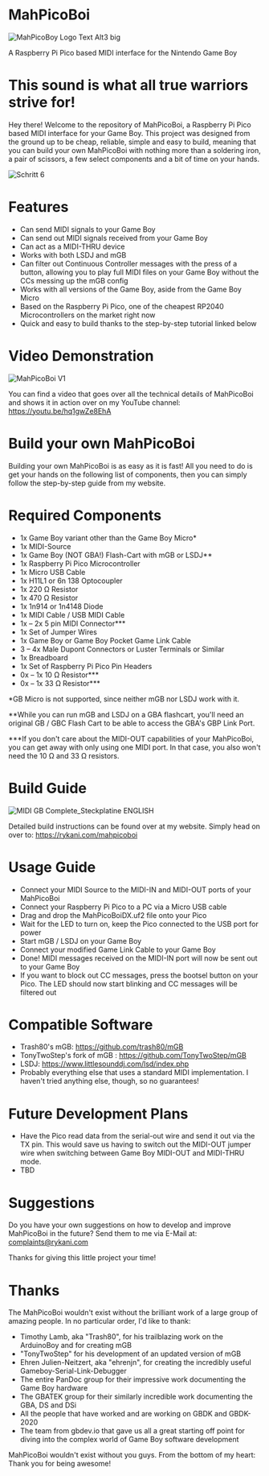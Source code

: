 # MahPicoBoi

![MahPicoBoy Logo Text Alt3 big](https://github.com/AP-AAiS/MahPicoBoi/assets/68875171/7395376f-ddb4-439d-9d3f-3c267d7ef070)

A Raspberry Pi Pico based MIDI interface for the Nintendo Game Boy

# This sound is what all true warriors strive for!
Hey there! Welcome to the repository of MahPicoBoi, a Raspberry Pi Pico based MIDI interface for your Game Boy. This project was designed from the ground up to be cheap, reliable, simple and easy to build, meaning that you can build your own MahPicoBoi with nothing more than a soldering iron, a pair of scissors, a few select components and a bit of time on your hands.

![Schritt 6](https://github.com/AP-AAiS/MahPicoBoi/assets/68875171/24ec21bd-c762-4de8-b614-6a071cfe130e)

# Features
- Can send MIDI signals to your Game Boy
- Can send out MIDI signals received from your Game Boy  
- Can act as a MIDI-THRU device
- Works with both LSDJ and mGB
- Can filter out Continuous Controller messages with the press of a button, allowing you to play full MIDI files on your Game Boy without the CCs messing up the mGB config
- Works with all versions of the Game Boy, aside from the Game Boy Micro 
- Based on the Raspberry Pi Pico, one of the cheapest RP2040 Microcontrollers on the market right now
- Quick and easy to build thanks to the step-by-step tutorial linked below

# Video Demonstration
![MahPicoBoi V1](https://github.com/AP-AAiS/MahPicoBoi/assets/68875171/a8ee51e2-02f3-44e1-a3b9-d9f6cccd48a4)

You can find a video that goes over all the technical details of MahPicoBoi and shows it in action over on my YouTube channel:
https://youtu.be/hq1gwZe8EhA

# Build your own MahPicoBoi
Building your own MahPicoBoi is as easy as it is fast! All you need to do is get your hands on the following list of components, then you can simply follow the step-by-step guide from my website.

# Required Components
- 1x 	        Game Boy variant other than the Game Boy Micro*
- 1x 	        MIDI-Source
- 1x 	        Game Boy (NOT GBA!) Flash-Cart with mGB or LSDJ**
- 1x 	        Raspberry Pi Pico Microcontroller
- 1x 	        Micro USB Cable
- 1x 	        H11L1 or 6n 138 Optocoupler
- 1x 	        220 Ω Resistor
- 1x 	        470 Ω Resistor
- 1x 	        1n914 or 1n4148 Diode
- 1x 	        MIDI Cable / USB MIDI Cable
- 1x – 2x 	  5 pin MIDI Connector***
- 1x 	        Set of Jumper Wires
- 1x 	        Game Boy or Game Boy Pocket Game Link Cable
- 3 – 4x 	    Male Dupont Connectors or Luster Terminals or Similar
- 1x 	        Breadboard
- 1x 	        Set of Raspberry Pi Pico Pin Headers
- 0x – 1x 	  10 Ω Resistor***
- 0x – 1x 	  33 Ω Resistor***

*GB Micro is not supported, since neither mGB nor LSDJ work with it.

**While you can run mGB and LSDJ on a GBA flashcart, you'll need an original GB / GBC Flash Cart to be able to access the GBA's GBP Link Port.

***If you don't care about the MIDI-OUT capabilities of your MahPicoBoi, you can get away with only using one MIDI port. In that case, you also won't need the 10 Ω and 33 Ω resistors. 

# Build Guide
![MIDI GB Complete_Steckplatine ENGLISH](https://github.com/AP-AAiS/MahPicoBoi/assets/68875171/6e413c80-334f-43bc-8100-0ea7eda8ebf1)


Detailed build instructions can be found over at my website. Simply head on over to:
https://rykani.com/mahpicoboi

# Usage Guide
- Connect your MIDI Source to the MIDI-IN and MIDI-OUT ports of your MahPicoBoi
- Connect your Raspberry Pi Pico to a PC via a Micro USB cable
- Drag and drop the MahPicoBoiDX.uf2 file onto your Pico
- Wait for the LED to turn on, keep the Pico connected to the USB port for power
- Start mGB / LSDJ on your Game Boy
- Connect your modified Game Link Cable to your Game Boy
- Done! MIDI messages received on the MIDI-IN port will now be sent out to your Game Boy
- If you want to block out CC messages, press the bootsel button on your Pico. The LED should now start blinking and CC messages will be filtered out

# Compatible Software
- Trash80's mGB: https://github.com/trash80/mGB
- TonyTwoStep's fork of mGB : https://github.com/TonyTwoStep/mGB
- LSDJ: https://www.littlesounddj.com/lsd/index.php
- Probably everything else that uses a standard MIDI implementation. I haven't tried anything else, though, so no guarantees!

# Future Development Plans
- Have the Pico read data from the serial-out wire and send it out via the TX pin. This would save us having to switch out the MIDI-OUT jumper wire when switching between Game Boy MIDI-OUT and MIDI-THRU mode.
- TBD

# Suggestions
Do you have your own suggestions on how to develop and improve MahPicoBoi in the future? Send them to me via E-Mail at: complaints@rykani.com

Thanks for giving this little project your time!

# Thanks
The MahPicoBoi wouldn't exist without the brilliant work of a large group of amazing people. In no particular order, I'd like to thank:
- Timothy Lamb, aka "Trash80", for his trailblazing work on the ArduinoBoy and for creating mGB
- "TonyTwoStep" for his development of an updated version of mGB
- Ehren Julien-Neitzert, aka "ehrenjn", for creating the incredibly useful Gameboy-Serial-Link-Debugger
- The entire PanDoc group for their impressive work documenting the Game Boy hardware
- The GBATEK group for their similarly incredible work documenting the GBA, DS and DSi
- All the people that have worked and are working on GBDK and GBDK-2020
- The team from gbdev.io that gave us all a great starting off point for diving into the complex world of Game Boy software development

MahPicoBoi wouldn't exist without you guys. From the bottom of my heart: Thank you for being awesome!
